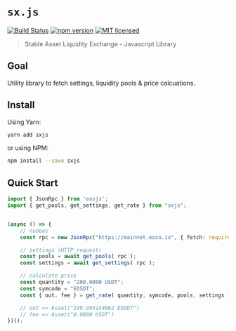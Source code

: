# `sx.js`

[![Build Status](https://travis-ci.org/stableex/sx.js.svg?branch=master)](https://travis-ci.org/stableex/sx.js)
[![npm version](https://badge.fury.io/js/sxjs.svg)](https://badge.fury.io/js/sxjs)
[![MIT licensed](https://img.shields.io/badge/license-MIT-blue.svg)](https://raw.githubusercontent.com/stableex/sx.js/master/LICENSE)


> Stable Asset Liquidity Exchange - Javascript Library

## Goal

Utility library to fetch settings, liquidity pools & price calcuations.

## Install

Using Yarn:

```bash
yarn add sxjs
```

or using NPM:

```bash
npm install --save sxjs
```

## Quick Start

```ts
import { JsonRpc } from 'eosjs';
import { get_pools, get_settings, get_rate } from "sxjs";


(async () => {
    // nodeos
    const rpc = new JsonRpc("https://mainnet.eosn.io", { fetch: require('node-fetch') });

    // settings (HTTP request)
    const pools = await get_pools( rpc );
    const settings = await get_settings( rpc );

    // calculate price
    const quantity = "200.0000 USDT";
    const symcode = "EOSDT";
    const { out, fee } = get_rate( quantity, symcode, pools, settings );

    // out => Asset("199.994144662 EOSDT")
    // fee => Asset("0.0800 USDT")
})();
```
